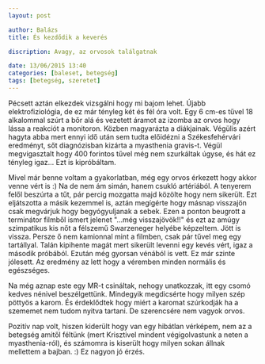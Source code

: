 ```yaml
---
layout: post

author: Balázs
title: És kezdődik a keverés

discription: Avagy, az orvosok találgatnak

date: 13/06/2015 13:40
categories: [baleset, betegség]
tags: [betegség, szeretet]
---
```

Pécsett aztán elkezdek vizsgálni hogy mi bajom lehet. Újabb elektrofiziológia, de ez már tényleg két és fél óra volt. Egy 6 cm-es tűvel 18 alkalommal szúrt a bőr alá és vezetett áramot az izomba az orvos hogy lássa a reakciót a monitoron. Közben magyarázta a diákjainak. Végülis azért hagyta abba mert ennyi idő után sem tudta előidézni a Székesfehérvári eredményt, sőt diagnózisban kizárta a myasthenia gravis-t. Végül megvigasztalt hogy 400 forintos tűvel még nem szurkáltak úgyse, és hát ez tényleg igaz... Ezt is kipróbáltam.

Mivel már benne voltam a gyakorlatban, még egy orvos érkezett hogy akkor venne vért is :) Na de nem ám simán, hanem csukló artériából. A tenyerem felől beszúrta a tűt, pár percig mozgatta majd közölte hogy nem sikerült. Ezt eljátszotta a másik kezemmel is, aztán megígérte hogy másnap visszajön csak megvárjuk hogy begyógyuljanak a sebek.
Ezen a ponton beugrott a terminátor filmből ismert jelenet "...még visszajövök!!" és ezt az amúgy szimpatikus kis nőt a félszemű Swarzeneger helyébe képzeltem. Jött is vissza. Persze ő nem kamionnal mint a filmben, csak pár tűvel meg egy tartállyal. Talán kipihente magát mert sikerült levenni egy kevés vért, igaz a második próbából. Ezután még gyorsan vénából is vett. Ez már szinte jólesett. Az eredmény az lett hogy a véremben minden normális és egészséges.

Na még aznap este egy MR-t csináltak, nehogy unatkozzak, itt egy csomó kedves nénivel beszélgettünk. Mindegyik megdicsérte hogy milyen szép pöttyös a karom. És érdeklődtek hogy miért a karomat szúrkodják ha a szememet nem tudom nyitva tartani. De szerencsére nem vagyok orvos.

Pozitív nap volt, hiszen kiderült hogy van egy hibátlan vérképem, nem az a betegség amitől féltünk (mert Krisztivel mindent végigolvastunk a neten a myasthenia-ról), és számomra is kiserült hogy milyen sokan állnak mellettem a bajban. :)
Ez nagyon jó érzés.